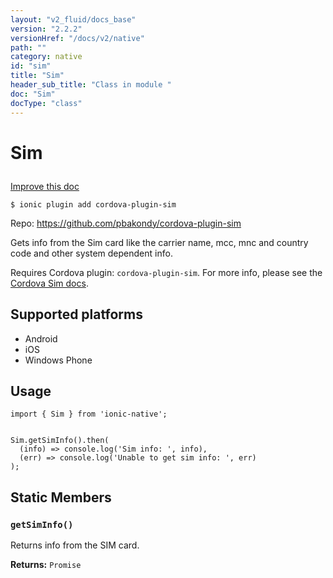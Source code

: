 ```yaml
---
layout: "v2_fluid/docs_base"
version: "2.2.2"
versionHref: "/docs/v2/native"
path: ""
category: native
id: "sim"
title: "Sim"
header_sub_title: "Class in module "
doc: "Sim"
docType: "class"
---
```








<h1 class="api-title">
  
  Sim
  

  

  

</h1>

<a class="improve-v2-docs" href="http://github.com/driftyco/ionic-native/edit/master/src/plugins/sim.ts#L0">
  Improve this doc
</a>



<!-- decorators -->


<pre><code>$ ionic plugin add cordova-plugin-sim</code></pre>
<p>Repo:
  <a href="https://github.com/pbakondy/cordova-plugin-sim">
    https://github.com/pbakondy/cordova-plugin-sim
  </a>
</p>

<!-- description -->

<p>Gets info from the Sim card like the carrier name, mcc, mnc and country code and other system dependent info.</p>
<p>Requires Cordova plugin: <code>cordova-plugin-sim</code>. For more info, please see the <a href="https://github.com/pbakondy/cordova-plugin-sim">Cordova Sim docs</a>.</p>


<!-- @platforms tag -->
<h2>Supported platforms</h2>

<ul>
  <li>Android</li><li>iOS</li><li>Windows Phone</li>
</ul>

<!-- @platforms tag end -->


<!-- @usage tag -->

<h2>Usage</h2>

<pre><code class="lang-typescript">import { Sim } from &#39;ionic-native&#39;;


Sim.getSimInfo().then(
  (info) =&gt; console.log(&#39;Sim info: &#39;, info),
  (err) =&gt; console.log(&#39;Unable to get sim info: &#39;, err)
);
</code></pre>




<!-- @property tags -->


<h2>Static Members</h2>

<div id="getSimInfo"></div>
<h3><code>getSimInfo()</code>
  
</h3>


Returns info from the SIM card.






<div class="return-value" markdown="1">
  <i class="icon ion-arrow-return-left"></i>
  <b>Returns:</b> 
<code>Promise</code> 
</div>




<!-- methods on the class -->



<!-- other classes -->

<!-- end other classes -->

<!-- interfaces -->

<!-- end interfaces -->

<!-- related link --><!-- end content block -->


<!-- end body block -->

